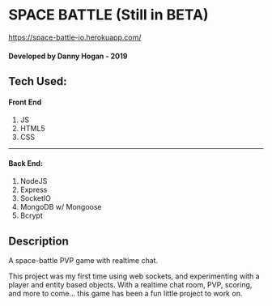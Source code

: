 # SPACE BATTLE (Still in BETA)
https://space-battle-io.herokuapp.com/

#### Developed by Danny Hogan - 2019

Tech Used:
-------


#### Front End
  1. JS
  1. HTML5
  1. CSS

_______________________

#### Back End:
  1. NodeJS
  1. Express
  1. SocketIO
  1. MongoDB w/ Mongoose
  1. Bcrypt


Description
-------
A space-battle PVP game with realtime chat.

This project was my first time using web sockets, and experimenting with a player and entity based objects.
With a realtime chat room, PVP, scoring, and more to come... this game has been a fun little project to work on.
